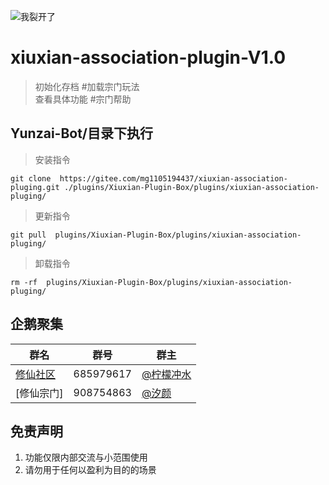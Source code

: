 ![我裂开了](https://s1.ax1x.com/2022/11/02/xH9Kcd.jpg) 
# xiuxian-association-plugin-V1.0
>初始化存档  #加载宗门玩法        
>查看具体功能  #宗门帮助     

## Yunzai-Bot/目录下执行   
>安装指令    
```
git clone  https://gitee.com/mg1105194437/xiuxian-association-pluging.git ./plugins/Xiuxian-Plugin-Box/plugins/xiuxian-association-pluging/  
```
>更新指令          
```
git pull  plugins/Xiuxian-Plugin-Box/plugins/xiuxian-association-pluging/  
```
>卸载指令       
``` 
rm -rf  plugins/Xiuxian-Plugin-Box/plugins/xiuxian-association-pluging/
```
 
## 企鹅聚集     

群名  | 群号  |  群主 
------------- | -------------  | -------------   
| [修仙社区](https://afdian.net/a/ningmengchongshui) | 685979617 | [@柠檬冲水](https://gitee.com/ningmengchongshui) |  
| [修仙宗门] | 908754863 | [@汐颜](https://gitee.com/mg1105194437) |  
  
## 免责声明       
1. 功能仅限内部交流与小范围使用       
2. 请勿用于任何以盈利为目的的场景     